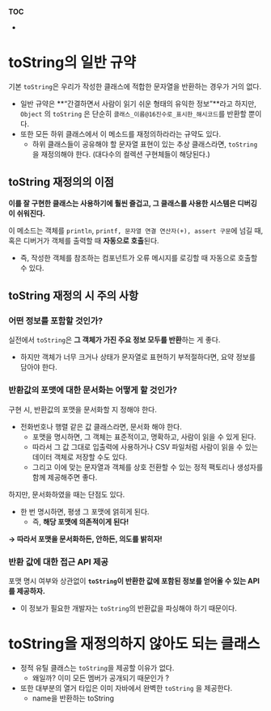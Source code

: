 **TOC**
- []()

# toString의 일반 규약
기본 `toString`은 우리가 작성한 클래스에 적합한 문자열을 반환하는 경우가 거의 없다.
- 일반 규약은 **“간결하면서 사람이 읽기 쉬운 형태의 유익한 정보”**라고 하지만, `Object` 의 `toString` 은 단순히 `클래스_이름@16진수로_표시한_해시코드`를 반환할 뿐이다.
- 또한 모든 하위 클래스에서 이 메소드를 재정의하라라는 규약도 있다.
  - 하위 클래스들이 공유해야 할 문자열 표현이 있는 추상 클래스라면, `toString`을 재정의해야 한다. (대다수의 컬렉션 구현체들이 해당된다.)

## toString 재정의의 이점
**이를 잘 구현한 클래스는 사용하기에 훨씬 즐겁고, 그 클래스를 사용한 시스템은 디버깅이 쉬워진다.** 

이 메소드는 객체를 `println`, `printf, 문자열 연결 연산자(+), assert 구문`에 넘길 때, 혹은 디버거가 객체를 출력할 때 **자동으로 호출**된다.
- 즉, 작성한 객체를 참조하는 컴포넌트가 오류 메시지를 로깅할 때 자동으로 호출할 수 있다.

## toString 재정의 시 주의 사항
### 어떤 정보를 포함할 것인가?
실전에서 `toString`은 **그 객체가 가진 주요 정보 모두를 반환**하는 게 좋다.
- 하지만 객체가 너무 크거나 상태가 문자열로 표현하기 부적절하다면, 요약 정보를 담아야 한다.

### 반환값의 포맷에 대한 문서화는 어떻게 할 것인가?
구현 시, 반환값의 포맷을 문서화할 지 정해야 한다.
- 전화번호나 행렬 같은 값 클래스라면, 문서화 해야 한다.
  - 포맷을 명시하면, 그 객체는 표준적이고, 명확하고, 사람이 읽을 수 있게 된다.
  - 따라서 그 값 그대로 입출력에 사용하거나 CSV 파일처럼 사람이 읽을 수 있는 데이터 객체로 저장할 수도 있다.
  - 그리고 이에 맞는 문자열과 객체를 상호 전환할 수 있는 정적 팩토리나 생성자를 함께 제공해주면 좋다.
    
하지만, 문서화하였을 때는 단점도 있다.
- 한 번 명시하면, 평생 그 포맷에 얽히게 된다.
  - 즉, **해당 포맷에 의존적이게 된다!**

**→ 따라서 포맷을 문서화하든, 안하든, 의도를 밝히자!**

### 반환 값에 대한 접근 API 제공
포맷 명시 여부와 상관없이 **`toString`이 반환한 값에 포함된 정보를 얻어올 수 있는 API를 제공하자.**
- 이 정보가 필요한 개발자는 `toString`의 반환값을 파싱해야 하기 때문이다.

# toString을 재정의하지 않아도 되는 클래스
- 정적 유틸 클래스는 `toString`을 제공할 이유가 없다.
  - 왜일까? 이미 모든 멤버가 공개되기 때문인가 ?
- 또한 대부분의 열거 타입은 이미 자바에서 완벽한 `toString` 을 제공한다. 
  - name을 반환하는 toString